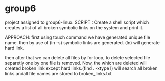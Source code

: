 # group6
project assigned to group6-linux.
SCRIPT : Create a shell script which creates a list of all broken symbolic links on the system and print it. 

APPROACH:
first using touch command we have generated unique file name.
then by use of (ln -s) symbolic links are generated.
(ln) will generate hard link.

then after that we can delete all files by for loop, to delete selected file separetly one by one file is removed.
Now, the which are deleted will created broken link except hard links.(find . -xtype l) will search all broken links andall file names are stored to broken_links.txt
